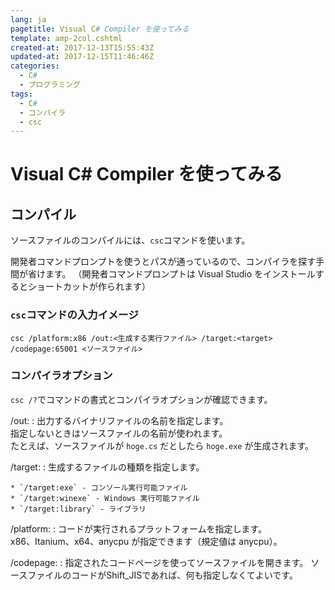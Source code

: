 ```yaml
---
lang: ja
pagetitle: Visual C# Compiler を使ってみる
template: amp-2col.cshtml
created-at: 2017-12-13T15:55:43Z
updated-at: 2017-12-15T11:46:46Z
categories:
  - C#
  - プログラミング
tags:
  - C#
  - コンパイラ
  - csc
---
```


# Visual C# Compiler を使ってみる

## コンパイル

ソースファイルのコンパイルには、`csc`コマンドを使います。

開発者コマンドプロンプトを使うとパスが通っているので、コンパイラを探す手間が省けます。
（開発者コマンドプロンプトは Visual Studio をインストールするとショートカットが作られます）


### `csc`コマンドの入力イメージ

```
csc /platform:x86 /out:<生成する実行ファイル> /target:<target> /codepage:65001 <ソースファイル>
```


### コンパイラオプション

`csc /?`でコマンドの書式とコンパイラオプションが確認できます。

/out:<file>
:   出力するバイナリファイルの名前を指定します。  
    指定しないときはソースファイルの名前が使われます。  
    たとえば、ソースファイルが `hoge.cs` だとしたら `hoge.exe` が生成されます。

/target:<target>
:   生成するファイルの種類を指定します。  
    
    * `/target:exe` - コンソール実行可能ファイル
    * `/target:winexe` - Windows 実行可能ファイル
    * `/target:library` - ライブラリ

/platform:<platform>
:   コードが実行されるプラットフォームを指定します。  
    x86、Itanium、x64、anycpu が指定できます（規定値は anycpu）。

/codepage:<id>
:   指定されたコードページを使ってソースファイルを開きます。
    ソースファイルのコードがShift_JISであれば、何も指定しなくてよいです。



